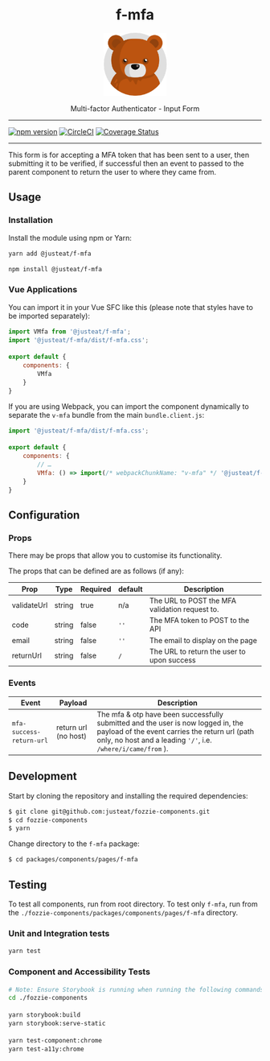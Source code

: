 <div align="center">

# f-mfa

<img width="125" alt="Fozzie Bear" src="../../../../bear.png" />

Multi-factor Authenticator - Input Form

</div>

---

[![npm version](https://badge.fury.io/js/%40justeat%2Ff-mfa.svg)](https://badge.fury.io/js/%40justeat%2Ff-mfa)
[![CircleCI](https://circleci.com/gh/justeat/fozzie-components.svg?style=svg)](https://circleci.com/gh/justeat/workflows/fozzie-components)
[![Coverage Status](https://coveralls.io/repos/github/justeat/f-mfa/badge.svg)](https://coveralls.io/github/justeat/f-mfa)

---
This form is for accepting a MFA token that has been sent to a user, then submitting it to be verified, if successful then an event to passed to the parent component to return the user to where they came from.

## Usage

### Installation

Install the module using npm or Yarn:

```sh
yarn add @justeat/f-mfa
```

```sh
npm install @justeat/f-mfa
```



### Vue Applications

You can import it in your Vue SFC like this (please note that styles have to be imported separately):

```js
import VMfa from '@justeat/f-mfa';
import '@justeat/f-mfa/dist/f-mfa.css';

export default {
    components: {
        VMfa
    }
}
```

If you are using Webpack, you can import the component dynamically to separate the `v-mfa` bundle from the main `bundle.client.js`:

```js
import '@justeat/f-mfa/dist/f-mfa.css';

export default {
    components: {
        // …
        VMfa: () => import(/* webpackChunkName: "v-mfa" */ '@justeat/f-mfa')
    }
}
```

## Configuration

### Props

There may be props that allow you to customise its functionality.

The props that can be defined are as follows (if any):

| Prop        | Type   | Required |  default | Description |
| ----------- | ------ | -------- | -------- | ----------- |
| validateUrl | string | true     | n/a      | The URL to POST the MFA validation request to. |
| code        | string | false    | `''`     | The MFA token to POST to the API |
| email       | string | false    | `''`     | The email to display on the page |
| returnUrl   | string | false    |  `/`     | The URL to return the user to upon success |

### Events

| Event | Payload | Description |
| ----- | ----- | ----------- |
| `mfa-success-return-url` | return url (no host) |  The mfa & otp have been successfully submitted and the user is now logged in, the payload of the event carries the return url (path only, no host and a leading `'/'`, i.e. `/where/i/came/from` ). |

## Development

Start by cloning the repository and installing the required dependencies:

```sh
$ git clone git@github.com:justeat/fozzie-components.git
$ cd fozzie-components
$ yarn
```

Change directory to the `f-mfa` package:

```sh
$ cd packages/components/pages/f-mfa
```

## Testing

To test all components, run from root directory.
To test only `f-mfa`, run from the `./fozzie-components/packages/components/pages/f-mfa` directory.

### Unit and Integration tests

```sh
yarn test
```

### Component and Accessibility Tests

```bash
# Note: Ensure Storybook is running when running the following commands
cd ./fozzie-components

yarn storybook:build
yarn storybook:serve-static

yarn test-component:chrome
yarn test-a11y:chrome
```
